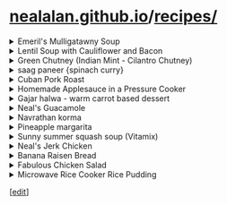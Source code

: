 # [nealalan.github.io](https://nealalan.github.io/)/[recipes/](https://nealalan.github.io/recipes/)


<details><summary>Emeril's Mulligatawny Soup </summary>
 
Origial source was the food network, but the link no longer works.

#### Ingredients

| Amt | Item |
|----|----|
| 4 tablespoons | ghee or clarified butter | 
| 1 1/2 pounds | diced boneless, skinless chicken thighs | 
| 2 tablespoons | garam masala | 
| 1 3/4 teaspoons | salt | 
| 2 cups small diced | onions | 
| 1/2 cup small diced | carrots | 
| 1/2 cup small diced | celery | 
| 2 tablespoons minced | garlic | 
| 2 tablespoons minced | ginger | 
| 2 cups peeled, | cored and diced Granny Smith apples | 
| 1 cup peeled and diced | Yukon gold potatoes | 
| 1 cup peeled and diced | sweet potatoes | 
| 1 cup dried | red lentils | 
| 6 cups | chicken stock | 
| 3/4 teaspoons | freshly ground black pepper | 
| 3/4 cup diced | zucchini | 
| 3/4 cup diced | yellow squash | 
| 1 cup tightly packed | baby spinach | 
| 1 (14-ounce) can | unsweetened coconut milk | 
| 1 cup peeled, | seeded and chopped tomatoes (PASS ON THIS) | 
| 1 tablespoon | apple cider vinegar (OR lemon) | 
| 3 cups steamed | white basmati rice | 
| 1/2 cup finely ground | toasted cashews | 
| 1/4 cup chopped | fresh cilantro leaves | 

#### Directions
* Set a 4 or 5-quart saucepan over medium heat and add the ghee.
* Season the chicken with the garam masala and 1/4 teaspoon of the salt.
* Once the ghee is hot, add the chicken and cook, turning often, until golden brown and fragrant, 6 hto 8 minutes. Transfer the chicken to a plate and set aside to cool.
* While the chicken is cooling, add the onions, carrots and celery to the hot pan and saute until lightly caramelized, about 4 to 5 minutes.
* Add the garlic, ginger and apples to the pan and saute until the apples are caramelized, about 7 to 8 minutes.
* Add the potatoes, sweet potatoes, and lentils to the pan, along with 4 cups of the chicken stock.
* Raise the heat to high and bring to a boil.
* Reduce to a simmer and cook the soup until the potatoes are tender, about 10 minutes.
* Add the reserved chicken, the remaining 1 1/2 teaspoons salt, the pepper, remaining 2 cups of chicken stock, zucchini, squash, spinach, coconut milk, and tomatoes.
* Continue to cook the soup at a simmer until the lentils and chicken are both tender, 10 to 15 minutes longer.
* Remove from the heat and stir in the cider vinegar lemon.
* Taste and adjust seasoning, if necessary.

#### Service
* place 1/4 cup of the rice in a warmed bowl, and pour 8 ounces of the soup over the rice,
* garnish with a tablespoon of the cashews,
* 2 teaspoons of the cilantro

</details>
<details><summary>Lentil Soup with Cauliflower and Bacon </summary>
 
http://www.delish.com/recipefinder/lentil-soup-cauliflower-bacon-recipe-7821

#### Ingredients
* 6 slice(s) bacon, cut crosswise into thin strips (or use a whole pound)
* 1 onion, chopped
* 2 cup(s) lentils
* 2 teaspoon(s) salt
* 1/4 teaspoon(s) fresh ground black pepper
* 1 1/2 teaspoon(s) dried rosemary, crumbled
* 1 bay leaf
* 9 cup(s) water
* 1 small head cauliflower (about 1 1/2 pounds), cut into small florets (about 1 quart)
* 1/3 cup(s) chopped fresh parsley
Also 
* 1 lemon
* 1 tsp cumin
* 2 tsps coriander

#### Directions
1. In a large pot, cook the bacon strips until crisp. Remove the bacon with a slotted spoon and drain on paper towels. Discard all but 2 tablespoons of the bacon fat or, if there's less than 2 tablespoons, add enough olive oil to make up the amount.
2. Reduce the heat to moderately low. Add the onion to the pot and cook, stirring occasionally, until translucent, about 5 minutes.
3. Add the lentils, salt, pepper, rosemary, bay leaf and water to the pot. Bring to a boil. Reduce the heat and simmer, partially covered, stirring occasionally, for 15 minutes. Add the cauliflower florets and simmer, stirring occasionally, until the cauliflower and lentils are tender, about 15 minutes longer. Remove the bay leaf.
4. Stir the parsley into the soup. Serve the soup topped with the bacon.

</details>
<details><summary>Green Chutney (Indian Mint - Cilantro Chutney)</summary>
 
https://www.geniuskitchen.com/recipe/green-chutney-indian-mint-cilantro-chutney-156498?oc=linkback

#### Ingredients
- 2 cups chopped fresh cilantro
- 1 cup chopped mint
- 1 tablespoon fresh ginger, chopped
- 1 tablespoon garlic, chopped
- 1 tablespoon green chili, chopped
- 2 tablespoons desiccated coconut
- salt
- 1/4 cup lemon juice

#### Directions
- Grind all the ingredients with a little water.

</details>
<details><summary>saag paneer {spinach curry}</summary>

#### Ingredients
* 16 oz frozen spinach
* 1 cup boiling water
* 4 tbsp ghee (or butter)
* 1 medium onion, chopped
* 1 inch piece of ginger, finely minced or grated
* 2 cloves garlic, minced
* ¼ tsp turmeric
* ½ tsp cumin
* 1 tsp fenugreek powder (or curry powder)
* 3 tbsp cream or yogurt
* 2 tsp fresh lemon juice
* 1 tsp salt (or more, to taste)
* 12 oz paneer or drained ricotta, in ½ inch cubes

#### Instructions
1. Place frozen spinach in a blender or food processor, drizzling it with the boiling water as you go so it wilts and you can fit it all in. Process until very finely chopped, but not pureed. Set aside.
2. Heat ghee or butter in a large pot over medium heat. Add chopped onion and cook, stirring often, until very soft and golden – 20-25 minutes. Reduce the heat if onions are browning – low and slow is the goal.
3. Add the ginger and garlic and cook until fragrant, about 1 minute. Add the turmeric, cumin and fenugreek powder and cook 1 minute more. Stir in the spinach, bring to a simmer, then add cream or yogurt, lemon juice and salt to taste. Gently stir in paneer and heat through.

</details>
<details><summary>Cuban Pork Roast</summary>

Perfected by Neal Dreher 2015-05-11 - Serves 8 (or a lot of excellent leftovers - tastes even better!)

#### STEP 1 - Orange Mixture

| AMT | Ingredient |
|----|----|
| 2.5 cups | water | 
| 1 cup fresh | orange juice (or about 4 oranges juiced) - better with low/no pulp | 
| 1/2 cup chopped | cilantro stems | 
| 1 medium | orange, quartered | 
| 3/4 tsp | black or pink salt  | 
| 3/4 tsp | black pepper | 

* Combine ingredients in a blender; process until smooth. Strain through a fine sieve over a bowl; discard solids.

#### STEP 2

| AMT | Ingredient |
|----|-----|
| 4-5 lb | bone-in pork shoulder, trimmed | 
| 6 pieces | (thick) bacon | 
| 1 pound | dried black beans or 1 to 2 cans refried black bens | 
| 1/2 tsp | black or pink salt | 
| 1/2 tsp | black pepper | 

* Place diced bacon in a large skillet or soup pot (cast iron works best) over medium heat; cook until crisp. 
* Remove bacon, leaving remains in pan. Place bacon in a large slow cooker. 
* Sprinkle pork with 1/2 teaspoon salt and 1/2 teaspoon black pepper. 
* Return skillet to medium-high heat. 
* Add pork to bacon drippings in skillet; cook 8 minutes, turn to brown on all sides. This may take 5-8 minutes per side. If in a soup pot, you can put the lid on to keep more heat in. 
* Add pork shoulder to slow cooker. 
* Pour beans around (not on) pork.

### STEP 3

| AMT | Ingredient |
|----|-----|
| 5 tsp | grape seed or avocado oil | 
| 10-12 | green onions diced with green scallions | 
| 6 | garlic cloves, crushed or diced finely | 
| 1/4 cup chopped | fresh oregano, divided | 
| 2 teaspoons | paprika | 
| 2 teaspoons | ground cumin | 
| 1 1/2 teaspoons | crushed red pepper | 
| 1 can | plain organic tomato sauce | 
| 1 seeded and thinly sliced | jalapeño or HOT pepper | 

* Return skillet to medium-high heat. 
* Add oil, diced onion and 6 garlic cloves; sauté until onions are limp. 
* Add 3 tablespoons oregano. 
* Add the paprika, cumin, and crushed red pepper to pan; sauté 1 minute. 
* Add tomato sauce and jalapeño or HOT pepper. 
* Bring to a boil and simmer until reduced and thick, scraping pan to loosen browned bits. (If you let it sit while cooking, it will brown to the bottom to allow for scraping. This is desirable and easy to do in cast iron.) 

#### STEP 4

| AMT | Ingredient |
|----|-----|
| 1 | bay leaf | 
| 4 chopped into strips | garlic cloves | 

* Add orange mixture and bay leaf to slow cooker. 
* Cut slits in pork and add garlic inside pork. 
* Scoop tomato onion mixture over pork. 
* Cover and cook on HIGH for 8 hours or until pork is very tender. 
* Chunk pork leaving some with the cooked on tomato salsa; discard bones. Discard bay leaf. Add salt to taste.

#### SERVICE

* Spoon about 2/3 cup rice onto each of 8 plates; 
* top each serving with 1/2 cup mixture from slow cooker, about 5 ounces pork, and 3-5 tsp of the bean juice mix around the rice. 
* Garnish with remaining oregano and 1/4 cup cilantro.

ALSO 
This is excellent served with sliced, oiled, salted (spiced to preference) and baked plantains or sweet potatoes. Also excellent with guacamole. Can eat with grilled/toasted pita bread. For leftovers, allow crockpot to simmer for an hour or two uncovered to help reduce remaining juice.

</details>
<details><summary>Homemade Applesauce in a Pressure Cooker</summary>

Serves 4-6 generously, http://blog.kitchentherapy.us/2009/10/fireside-apple-sauce-in-a-pressure-cooker

#### Ingredients

| AMT | Ingredient | Metric |
|----|-----|----|
| 3 pounds | apples | about 1.5 kg | 
| 1/2 cup | water | 120 ml | 
| 1 teaspoon | cinnamon | 1 gm | 
| 1-2 tablespoons | dark brown sugar | maybe 12-25 gm | 
| 1 tablespoon | butter, **optional** | 15 gm | 

#### Directions

* Quarter apples and remove centers.
* Put apple quarters and water in pressure cooker. Bring to pressure and cook for 3 minutes.
* Turn off the heat and allow to cool until pressure drops.
* Open the cooker and pour apples into large shallow bowl.
* Allow to cool enough to be able to handle comfortably. Remove skins from apples, using tongs and a spoon.
* Stir to desired chunkiness.
* Add cinnamon and taste. 
* Note: You may not need any sugar at all. I didn’t use any with the Fireside apples. 
* Note: No butter necessary, though this is a nice rich addition sometimes.

</details>
<details><summary>Gajar halwa - warm carrot based dessert</summary>

#### Ingredients

| Ingredient | AMT |
|----|-----|
| Grated carrot | 2 cups| 
| Milk | 3 cups (used 1.5 cups heavy whipping cream & 1.5 cups water) | 
| Sugar | 2 tbl spns (used 4tbls brown sugar) | 
| Cardamom powder 1/4 tea spn (shelled ~8 myself and ground in vitamix) | 
| Saffron | 4-5 strands | 
| Ghee | 1 tbl spn (used 2.5 tblsp butter and was way too much!) | 
| Cashew nuts | 1 tbl spn (ground 6 in vitamix)| 


#### Method
- Heat milk (using wide pan/skillet as possible and cooked as high as possible w/out causing too much foam)
- When it is boiling, add grated carrot. 
- Cook till carrot is 3/4th done.
- Add Sugar and ghee. Stir continuously at this stage.
- Cook till carrot is completely done and halwa becomes thick. (will start to really turn from offwhite to orangish color.)
- Add saffron and cardamom powder. 
- Garnish with cashew nuts fried in ghee (used fresh ground not fried). 
- Serve hot.

</details>
<details><summary>Neal's Guacamole</summary>

- Remove avocado from skin and place in mixing bowl
- Add plenty of lime with pulp (i use two small lime per 2-3 lg avocados)
- Add 1/8 tsp habanero (or other very hot) pepper - USE WITH CAUTION!!!
- Mash with potato masher to a chunky mixture (no need to make it smooth)
- Chop 1/2-3/4 white onion (or to liking)
- Remove seeds and chop yellow or orange peppers (amt to liking - can't have too much for me)
- Place in iron skillet
- Add 2 diced or pressed garlic cloves (amt to liking)
- Add triple sec liquor and simmer on med heat until soft
- Just before triple sec boils out (or you can add a little more TS) add chopped cilantro
- Note: If you leave the cilantro in too long, if will stick to skillet like super glue
- Stir in cilantro briefly until most liquid is evaporated
- Add mixture to avocado 
- CLEAN CILANTRO FROM SKILLET!!!
- Server warm or chilled with El Ranchero Tortilla Chips Mild Hot
- Excellent served on grilled fish over bed of rice
- https://t.co/tci98dkwk0

</details>
<details><summary>Navrathan korma</summary>

SERVES ABOUT 5

##### Ingredients PART 1
Ghee -- 2 tbsp
Ginger -- 1/2 tsp 
Garlic -- 3/4 tsp 
Green Chilli -- 2 to 3 (or can use regular red chilli/hot sauce)
Cilantro (Coriander ) -- 2 tbsp (dried works)

##### Ingredients PART 2
Cauliflower flowerettes -- 1/2 cup
Frozen Peas -- 1/4 th cup
Potatoes (Peeled) -- 1/2 cup (Cut into cubes) (i used sweet potatoes, which are wonderful!) 
Carrots -- 1/3 cup (Peeled and cut into strips OR shreaded)
Beans -- 1/3 cup ( Cut into strips) * (I don't add these because I didn't know what to use. Just use extra peas) *

##### Ingredients PART 3
Turmeric Powder -- 1/2 tsp
Cummin Powder -- 1/2 tsp
Red Chilli Powder -- 1/2 tsp
Garam masala --1/2 tsp  
Tomato Puree -- 1/2 cup * (I don't use this because I don't like tomato)
Curd (beaten) -- 1/2 cup (Using heavy/thick yogurt)
Pineapple cubes -- 1/2 cup
Cashewnuts and Almonds (Sliced) -- 1 tbsp each 
Paneer -- 10 to 12 half inch cubes
Milk -- as needed
Oil -- as needed to fry paneer (i use corn oil)

#### Directions
1. Grind ginger, garlic, cilantro and green chilli (add a little with water as needed)
2. Deep fry paneer in oil until golden brown. This requires a lot of attention to keep cheese from melting.
3. Take 2 tbsp of oil or ghee in a pan and add the ground paste. 
4. Stir fry, sprinkling a little milk from time to time.
5. Add all the vegetables, salt, garam masala, turmeric, cummin & red chilli powder.
6. Stir fry and add tomato puree and little water to cook the vegetables. 
7. Mix and cook until the vegetables are almost done. Now, add the curd.
8. Add Paneer.
9. Mix (blend if desired) pineapple, cashews and almonds and add.
10. Simmer for about 3 minutes. Serve hot in metal bowl.

</details>
<details><summary>Pineapple margarita</summary>

- 1 lime
- 1/2 cup pineapple
- 1/4 cup lemon
- 1/4 cup powered sugar
- 2 cups ice
- pinch salt
- 1 cup tequilla
- 1 cup tripple sec
 
BLEND. DRINK.

</details>
<details><summary>Sunny summer squash soup (Vitamix)</summary>

- *I like this soup blended smoother than my hand blender can get it.* 
- Preparation time: 5 minute(s) | Cooking time: 45 minute(s)


#### Ingredients
- 1 large onion, chopped
- 3 cloves garlic, minced
- 1 small hot pepper, seeds removed and chopped
- 2 ribs celery, strings removed and chopped
- 2 medium (12-14 ounces) gold potatoes, peeled and cut into small dice
- 1 1/2 pounds small yellow squash, chopped (or young zucchini)
- 1 pinch white pepper
- 4 cups vegetable broth
- 1 teaspoon oregano
- 1/2 teaspoon turmeric (optional, for color)
- 2 tablespoons nutritional yeast (optional)
- 1 tablespoon tahini (optional)
- salt and white pepper, to taste (optional)
- Garnish: slivers of red bell pepper

#### Instructions
1. Heat a large non-stick or enamel-coated pot over medium-high heat. Add the onion, reduce the heat to medium, and cook, covered but stirring every minute or so, until it begins to brown, about 5 minutes (add a little water if it tends to stick). Add the garlic and hot pepper and cook for another minute.
2. Add all remaining ingredients except the optional ones. Cover and cook until the potatoes are completely tender (they will mash if lightly pressed with a spoon), about 25-40 minutes.
3. Remove half of the soup and put it into a blender* and puree at high speed until completely smooth. (Be careful–hot liquids can erupt from your blender; I always remove the center cup from the lid and cover the opening with a kitchen towel.) Once it’s blended, pour the soup into another pot. Add the remaining soup to the blender, along with any optional ingredients you choose to use, and blend well. Add to the other half of the soup, and simmer for about 5 minutes. Ladle into bowls, garnish with slices of red bell pepper, and serve.

</details>
<details><summary>Neal's Jerk Chicken</summary>

#### Ingredients

| AMT } Item |
|----|----|
| 5-6 lbs | chicken | 
| 2 peppers (or 2 tsp ground) - | scotch bonnet or habaneros w/ seeds | 
| 1/2 cup l| emon or lime juice | 
| 2 Tbsp | dark rum | 
| ⅓ cup | brown sugar | 
| 2 Tbsp | garlic | 
| 1 | red onion, diced | 
| 4 | green onion tops, diced | 
| 1 Tbsp | thyme  | 
| 2 Tbsp | olive oil | 
| 2 tsp | salt | 
| 2 tsp freshly | ground black pepper | 
| 4 tsp | ground allspice | 
| 4 tsp | ground cinnamon | 
| 4 tsp | ground nutmeg | 
| 4 tsp | ground ginger | 
| 2 tsp | molasses | 
| 1 tsp | salt (pink or black preferred) | 

Optional:
- Baked beans can
- Grill wood chips, soaked
- Long thermometer

#### Steps

1. Slice chicken into strips about the diameter of a hot dog.
2. Mix rest of the ingredients in large bowl and let marinate as long as possible up to 24 hours.
3. Heat grill to high. Prefer coals around the outside of the grill w/ center open.
4. If desired: Place baked beans can in the center of fire, filled with soaked wood chips.
5. Place strips on grill closely lined up.
6. Sear the outside of the chicken pieces.
7. Check to see the bottoms are not burned. Rotate the grill grate is necessary.
8. When the pieces are nicely cooked on the bottom, brush the remaining juice in the mix bowl on the top of the chicken and it turn it over.
9. The chicken is done cooking when it reaches at least 165 and the outside is grilled crisp to your liking

</details>
<details><summary>Banana Raisen Bread</summary>

from cooks.com; Makes 12 servings.

#### Ingredients

- 2 1/4 c. all-purpose flour
- 1 tbsp. double-acting baking powder
- 1/2 tsp. each salt & ground cinnamon
- 1/2 c. butter
- 1/2 c. granulated sugar
- 1 egg
- 3 very ripe bananas, peeled & mashed
- 3/4 c. raisins

#### Steps

1. Preheat oven to 350 degrees. 
2. Spray 9 x 5 x 3 inch loaf pan with nonstick cooking spray. Set aside.
3. Sift together dry ingredients. 
4. In large mixing bowl combine butter and sugar. 
5. Using electric mixer, beat until creamy and light; 
6. add vanilla and beat until thoroughly combined, but do not over beat as this will toughen bread.
7. Add sifted dry ingredients alternately with bananas, beating after each addition. 
8. Stir in raisins and pour batter into sprayed pan. 
9. Bake 50 minutes. Remove from heat and cool. 

</details>
<details><summary>Fabulous Chicken Salad</summary>

- 1 roasted chicken picked off the bone or use 4 chicken breasts shredded
- 1 bag of Craisins
- 1 small package of pecans chopped
- 1 cup of grapes sliced (red seedless are best)
- 3 stalks of celery chopped very fine
- 1 small sweet onion chopped ( Maui or Vidalia) very fine
- 8 small sweet pickles chopped very fine
- 3 eggs hard boiled and chopped (the yolks set aside and mixed with mayo **OR NO MAYO**)
- 1/2 cup sweet pickle juice
- 1/4 cup miracle whip

Mix all ingredients together in large mixing bowl service with crackers, chips or on bed of lettuce greens.

</details>
<details><summary>Microwave Rice Cooker Rice Pudding</summary>

1. 2 c Rice in rice cooker
1. 2 c Water in rice cooker
1. 3 c Milk in rice cooker
1. COOK 12 minutes in microwave (or whatever would usually cook the rice most of the way)
1. 2 c Milk added to rice cooker
1. 1 egg in rice cooker
1. 1/4 c Brown Sugar in rice cooker
1. 1/4 c Sugar in rice cooker
1. 1/2 tsp Salt in rice cooker
1. STIR WELL
1. COOK 2.5 minutes with no lid
1. 1 c Milk in rice cooker (if needed because of dryness)
1. STIR WELL
1. COOK 2.5 minutes with no lid
1. IF rice not is well cooked, cook additional 2.5 and stir
1. 2 tsp Butter in rice cooker
1. 1 tsp heaping Cinnamon in rice cooker
1. STIR WELL

</details>




[[edit](https://github.com/nealalan/nealalan.github.io/edit/master/recipes/readme.md)]

